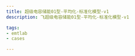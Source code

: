 ```yaml
---
title: 超级电容储能01型-平均化-标准化模型-v1
description: 飞超级电容储能01型-平均化-标准化模型-v1

tags:
- emtlab
- cases

---
```


<!-- import DocCardList from '@theme/DocCardList';

<DocCardList /> -->